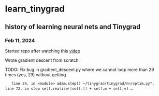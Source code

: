 # learn_tinygrad
history of learning neural nets and Tinygrad
---
### Feb 11, 2024
Started repo after watching this [video](https://www.youtube.com/watch?v=0ncx4H0YmK0&ab_channel=CircuitChronicles)

Wrote gradient descent from scratch.

TODO: Fix bug in gradient_descent.py where we cannot loop more than 29 times (yes, 29) without getting 

`	 line 24, in <module> adam.step() ~/tinygrad/tinygrad/nn/optim.py", line 72, in step
	     self.realize([self.t] + self.m + self.v)
 `
...
